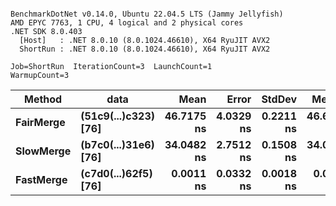 ```

BenchmarkDotNet v0.14.0, Ubuntu 22.04.5 LTS (Jammy Jellyfish)
AMD EPYC 7763, 1 CPU, 4 logical and 2 physical cores
.NET SDK 8.0.403
  [Host]   : .NET 8.0.10 (8.0.1024.46610), X64 RyuJIT AVX2
  ShortRun : .NET 8.0.10 (8.0.1024.46610), X64 RyuJIT AVX2

Job=ShortRun  IterationCount=3  LaunchCount=1  
WarmupCount=3  

```
| Method    | data                 | Mean       | Error     | StdDev    | Median     | Min        | Max        | Gen0   | Allocated |
|---------- |--------------------- |-----------:|----------:|----------:|-----------:|-----------:|-----------:|-------:|----------:|
| **FairMerge** | **(51c9(...)c323) [76]** | **46.7175 ns** | **4.0329 ns** | **0.2211 ns** | **46.6726 ns** | **46.5223 ns** | **46.9576 ns** | **0.0017** |     **144 B** |
| **SlowMerge** | **(b7c0(...)31e6) [76]** | **34.0482 ns** | **2.7512 ns** | **0.1508 ns** | **34.0761 ns** | **33.8853 ns** | **34.1830 ns** | **0.0010** |      **80 B** |
| **FastMerge** | **(c7d0(...)62f5) [76]** |  **0.0011 ns** | **0.0332 ns** | **0.0018 ns** |  **0.0000 ns** |  **0.0000 ns** |  **0.0032 ns** |      **-** |         **-** |
